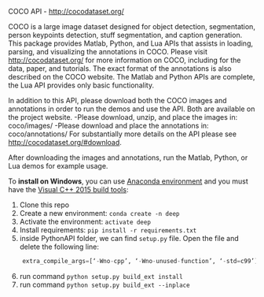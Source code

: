COCO API - http://cocodataset.org/

COCO is a large image dataset designed for object detection, segmentation, person keypoints detection, stuff segmentation, and caption generation. This package provides Matlab, Python, and Lua APIs that assists in loading, parsing, and visualizing the annotations in COCO. Please visit http://cocodataset.org/ for more information on COCO, including for the data, paper, and tutorials. The exact format of the annotations is also described on the COCO website. The Matlab and Python APIs are complete, the Lua API provides only basic functionality.

In addition to this API, please download both the COCO images and annotations in order to run the demos and use the API. Both are available on the project website.
-Please download, unzip, and place the images in: coco/images/
-Please download and place the annotations in: coco/annotations/
For substantially more details on the API please see http://cocodataset.org/#download.

After downloading the images and annotations, run the Matlab, Python, or Lua demos for example usage.

To **install on Windows**, you can use [Anaconda environment](https://www.anaconda.com/products/individual) and you must have the [Visual C++ 2015 build tools](https://go.microsoft.com/fwlink/?LinkId=691126):

1. Clone this repo
2. Create a new environment: `conda create -n deep`
3. Activate the environment: `activate deep`
4. Install requirements:  `pip install -r requirements.txt`
5. inside PythonAPI folder, we can find `setup.py` file. Open the file and delete the following line:
```python
    extra_compile_args=[‘-Wno-cpp’, ‘-Wno-unused-function’, ‘-std=c99’]
```
6. run command `python setup.py build_ext install`
7. run command `python setup.py build_ext --inplace`

